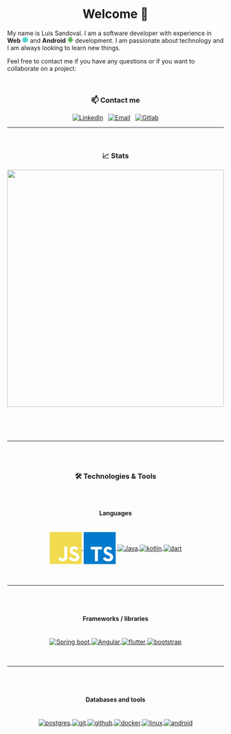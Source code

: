 <h1 align="center">Welcome 👋</h1>

<p>
  My name is Luis Sandoval. I am a software developer with experience in <b>Web</b> <img style="width: 1em;" src="images/web.png"> and <b>Android</b> <img style="width: 1em;" src="images/android.png"> development. I am passionate about technology and I am always looking to learn new things.
  
Feel free to contact me if you have any questions or if you want to collaborate on a project:
</p>

<br>
<div align="center">

<h3>📫 Contact me</h2>


[![LinkedIn](https://img.shields.io/badge/linkedin-%230077B5.svg?style=for-the-badge&logo=linkedin&logoColor=white)](https://www.linkedin.com/in/lsandoval9/)
&nbsp;
[![Email](https://img.shields.io/badge/Email-0078D4?style=for-the-badge&logo=microsoft-outlook&logoColor=white)](mailto:lsandoval9_dev@outlook.com)
&nbsp;
[![Gitlab](https://img.shields.io/badge/gitlab-%23181717.svg?style=for-the-badge&logo=gitlab&logoColor=orange)](https://gitlab.com/lsandoval9)

</div>

***

<br/>
<h3 align="center">📈 Stats</h3>

<img height="550em" width="100%" align="center" src="https://github-readme-stats-seven-nu-20.vercel.app/api/top-langs/?username=lsandoval9&layout=donut-vertical&theme=material-palenight&count_private=true&exclude_repo=proyecto-cache&langs_count=10&hide=c++,c,cpp,cmake,html,shell,scss,css,vim%20script,vim%20snippet"/><br/><br/>


  <br/>
  <br/>
  
  ***
  <br/>
  <br/>
<h3 align="center">🛠️ Technologies & Tools</h3>
  <br/>
  <br/>
  <h4 align="center" style="margin-top: 10px">Languages</h4>
  <br/>
  <div align="center"> 
  <a href="https://developer.mozilla.org/en-US/docs/Web/JavaScript" target="_blank">
  <img style="inline" align="center" alt="Javascript" width="15%" src="https://raw.githubusercontent.com/devicons/devicon/master/icons/javascript/javascript-plain.svg">
  </a>
  <a href="https://www.typescriptlang.org/" target="_blank">
  <img align="center" alt="Typescript" width="15%" src="https://raw.githubusercontent.com/devicons/devicon/master/icons/typescript/typescript-plain.svg">
  </a>
  <a href="https://www.oracle.com/java/">
  <img style="width: 15%" align="center" alt="Java" src="https://cdn.jsdelivr.net/gh/devicons/devicon/icons/java/java-original.svg"> 
  </a>
  
  <a href="https://kotlinlang.org/">
    <img width="15%" align="center" src="https://cdn.jsdelivr.net/gh/devicons/devicon/icons/kotlin/kotlin-original.svg" alt="kotlin"/>
  </a>
  <a href="https://dart.dev/">
    <img width="15%" align="center" src="https://cdn.jsdelivr.net/gh/devicons/devicon/icons/dart/dart-original.svg" alt="dart"/>
  </a>
</div>
<br/>
<br/>

***
<br/>
<br/>
<h4 align="center">Frameworks / libraries</h4>
<br/>
<div align="center">
  <a href="https://spring.io/why-spring" target="_blank">
<img align="center" alt="Spring boot" width="15%" src="https://cdn.jsdelivr.net/gh/devicons/devicon/icons/spring/spring-original-wordmark.svg">
  </a>
<a href="https://angular.io/" target="_blank" >
<img align="center" width="15%" alt="Angular" src="https://cdn.jsdelivr.net/gh/devicons/devicon/icons/angularjs/angularjs-plain.svg" />
  </a>
  <a href="https://flutter.dev/">
    <img align="center" width="15%" alt="flutter" src="https://cdn.jsdelivr.net/gh/devicons/devicon/icons/flutter/flutter-original.svg" />
  <a href="https://getbootstrap.com/">
    <img align="center" width="15%" alt="bootstrap" src="https://cdn.jsdelivr.net/gh/devicons/devicon/icons/bootstrap/bootstrap-plain-wordmark.svg" />

 </a>
</div>
<br/>
<br/>

***

<br/>
<br/>
<h4 align="center"> Databases and tools </h4>
  <br/>
<div align="center">
    <a href="https://www.postgresql.org/about/">
      <img align="center" width="15%" alt="postgres" src="https://cdn.jsdelivr.net/gh/devicons/devicon/icons/postgresql/postgresql-original-wordmark.svg" />
    </a>
    <a href="https://git-scm.com/">
      <img align="center" alt="git" width="15%" src="https://cdn.jsdelivr.net/gh/devicons/devicon/icons/git/git-plain-wordmark.svg" />
  </a>
  <a href="https://github.com/about">
    <img align="center" alt="github" width="15%" src="https://cdn.jsdelivr.net/gh/devicons/devicon/icons/github/github-original-wordmark.svg" />
  </a>
  <a href="https://www.docker.com/why-docker/">
    <img align="center" width="15%" alt="docker" src="https://cdn.jsdelivr.net/gh/devicons/devicon/icons/docker/docker-original-wordmark.svg" />
  </a>
  <a href="https://ubuntu.com/">
    <img align="center" width="15%" alt="linux" src="https://cdn.jsdelivr.net/gh/devicons/devicon/icons/linux/linux-original.svg" />
  </a>
  </a>
  <a href="https://www.android.com/intl/es_es/what-is-android/">
    <img align="center" width="15%" alt="android" src="https://cdn.jsdelivr.net/gh/devicons/devicon/icons/android/android-plain-wordmark.svg" />
  </a>
  <br/>
  <br/>
</div>
</div>

